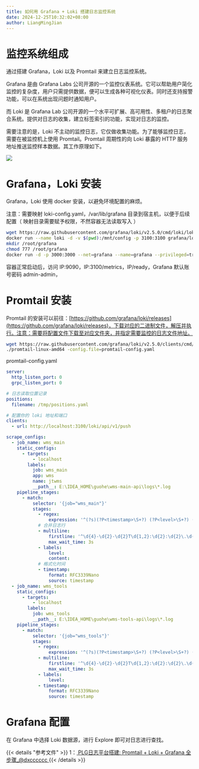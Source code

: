 ```yaml
---
title: 如何用 Grafana + Loki 搭建日志监控系统
date: 2024-12-25T10:32:02+08:00
author: LiangMingJian
---
```


# 监控系统组成

通过搭建 Grafana，Loki 以及 Promtail 来建立日志监控系统。

Grafana 是由 Grafana Labs 公司开源的一个监控仪表系统。它可以帮助用户简化监控的复杂度，用户只需提供数据，便可以生成各种可视化仪表。同时还支持报警功能，可以在系统出现问题时通知用户。

而 Loki 是 Grafana Lab 公司开源的一个水平可扩展、高可用性、多租户的日志聚合系统。提供对日志的收集，建立标签索引的功能，实现对日志的监控。

需要注意的是，Loki 不主动的监控日志，它仅做收集功能。为了能够监控日志，需要在被监控机上使用 Promtail。Promtail 周期性的向 Loki 暴露的 HTTP 服务地址推送监控样本数据。其工作原理如下。

![](/_images/drawingbed/img/202206221443693.png)

# Grafana，Loki 安装

Grafana，Loki 使用 docker 安装，以避免环境配置的麻烦。

注意：需要映射 loki-config.yaml，/var/lib/grafana 目录到宿主机，以便于后续配置（ 映射目录需要赋予权限，不然容器无法读取写入 ）

```bash
wget https://raw.githubusercontent.com/grafana/loki/v2.5.0/cmd/loki/loki-local-config.yaml -O loki-config.yaml
docker run --name loki -d -v $(pwd):/mnt/config -p 3100:3100 grafana/loki:2.5.0 -config.file=/mnt/config/loki-config.yaml
mkdir /root/grafana
chmod 777 /root/grafana
docker run -d -p 3000:3000 --net=grafana --name=grafana --privileged=true -v /root/grafana:/var/lib/grafana grafana/grafana-oss
```

容器正常启动后，访问 IP:9090，IP:3100/metrics，IP/ready，Grafana 默认账号密码 admin-admin，

# Promtail 安装

Promtail 的安装可以前往：[https://github.com/grafana/loki/releases](https://github.com/grafana/loki/releases)，下载对应的二进制文件，解压并执行。注意：需要将配置文件下载至对应文件夹，并指定需要监控的日志文件地址。

```bash
wget https://raw.githubusercontent.com/grafana/loki/v2.5.0/clients/cmd/promtail/promtail-docker-config.yaml -O promtail-config.yaml
./promtail-linux-amd64 -config.file=promtail-config.yaml
```

promtail-config.yaml

```yaml
server:
  http_listen_port: 0
  grpc_listen_port: 0

# 日志读取位置记录
positions:
  filename: /tmp/positions.yaml

# 配置你的 loki 地址和端口
clients:
  - url: http://localhost:3100/loki/api/v1/push

scrape_configs:
  - job_name: wms_main
    static_configs:
      - targets:
          - localhost
        labels:
          job: wms_main
          app: wms
          name: jtwms
          __path__: E:\IDEA_HOME\guohe\wms-main-api\logs\*.log
    pipeline_stages:
      - match:
          selector: '{job="wms_main"}'
          stages:
            - regex:
                expression: '^(?s)(?P<timestamp>\S+?) (?P<level>\S+?) (?P<content>.*)$'
            # 合并日志行
            - multiline:
                firstline: '^\d{4}-\d{2}-\d{2}T\d{1,2}:\d{2}:\d{2}\.\d{3}'
                max_wait_time: 3s
            - labels:
                level:
                content:
            # 格式化时间
            - timestamp:
                format: RFC3339Nano
                source: timestamp
  - job_name: wms_tools
    static_configs:
      - targets:
          - localhost
        labels:
          job: wms_tools
          __path__: E:\IDEA_HOME\guohe\wms-tools-api\logs\*.log
    pipeline_stages:
      - match:
          selector: '{job="wms_tools"}'
          stages:
            - regex:
                expression: '^(?s)(?P<timestamp>\S+?) (?P<level>\S+?) (?P<content>.*)$'
            - multiline:
                firstline: '^\d{4}-\d{2}-\d{2}T\d{1,2}:\d{2}:\d{2}\.\d{3}'
                max_wait_time: 3s
            - labels:
                level:
            - timestamp:
                format: RFC3339Nano
                source: timestamp
```

# Grafana 配置

在 Grafana 中选择 Loki 数据源，进行 Explore 即可对日志进行查找。

{{< details "参考文件" >}} 
1：[ PLG日志平台搭建: Promtail + Loki + Grafana 全步骤_@dxcccccc ](https://blog.csdn.net/fwzzzzz/article/details/119003585)
{{< /details >}}
